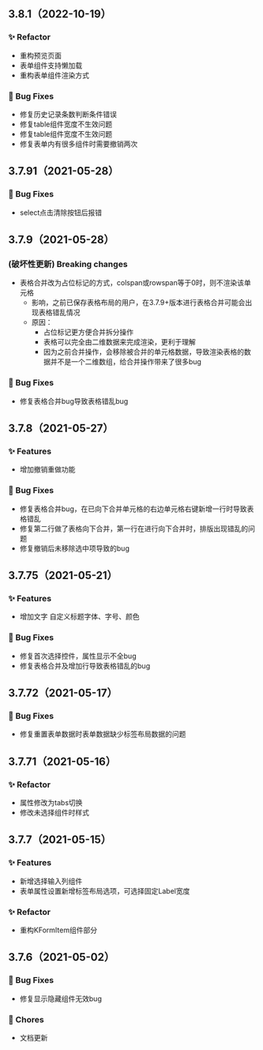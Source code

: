## 3.8.1（2022-10-19）
### ✨ Refactor
- 重构预览页面
- 表单组件支持懒加载
- 重构表单组件渲染方式
### 🐛 Bug Fixes

- 修复历史记录条数判断条件错误
- 修复table组件宽度不生效问题
- 修复table组件宽度不生效问题
- 修复表单内有很多组件时需要撤销两次

## 3.7.91（2021-05-28）
### 🐛 Bug Fixes

- select点击清除按钮后报错

## 3.7.9（2021-05-28）

### (破坏性更新) Breaking changes
- 表格合并改为占位标记的方式，colspan或rowspan等于0时，则不渲染该单元格
    - 影响，之前已保存表格布局的用户，在3.7.9+版本进行表格合并可能会出现表格错乱情况
    - 原因：
        - 占位标记更方便合并拆分操作
        - 表格可以完全由二维数据来完成渲染，更利于理解
        - 因为之前合并操作，会移除被合并的单元格数据，导致渲染表格的数据并不是一个二维数组，给合并操作带来了很多bug
### 🐛 Bug Fixes

- 修复表格合并bug导致表格错乱bug


## 3.7.8（2021-05-27）

### ✨ Features

- 增加撤销重做功能
### 🐛 Bug Fixes

- 修复表格合并bug，在已向下合并单元格的右边单元格右键新增一行时导致表格错乱
- 修复第二行做了表格向下合并，第一行在进行向下合并时，排版出现错乱的问题
- 修复撤销后未移除选中项导致的bug

## 3.7.75（2021-05-21）

### ✨ Features

- 增加文字 自定义标题字体、字号、颜色
### 🐛 Bug Fixes

- 修复首次选择控件，属性显示不全bug
- 修复表格合并及增加行导致表格错乱的bug

## 3.7.72（2021-05-17）
### 🐛 Bug Fixes

- 修复重置表单数据时表单数据缺少标签布局数据的问题

## 3.7.71（2021-05-16）
### ✨ Refactor

- 属性修改为tabs切换
- 修改未选择组件时样式

## 3.7.7（2021-05-15）

### ✨ Features

- 新增选择输入列组件
- 表单属性设置新增标签布局选项，可选择固定Label宽度

### ✨ Refactor

- 重构KFormItem组件部分



## 3.7.6（2021-05-02）

### 🐛 Bug Fixes

- 修复显示隐藏组件无效bug

### 🎫 Chores

- 文档更新

